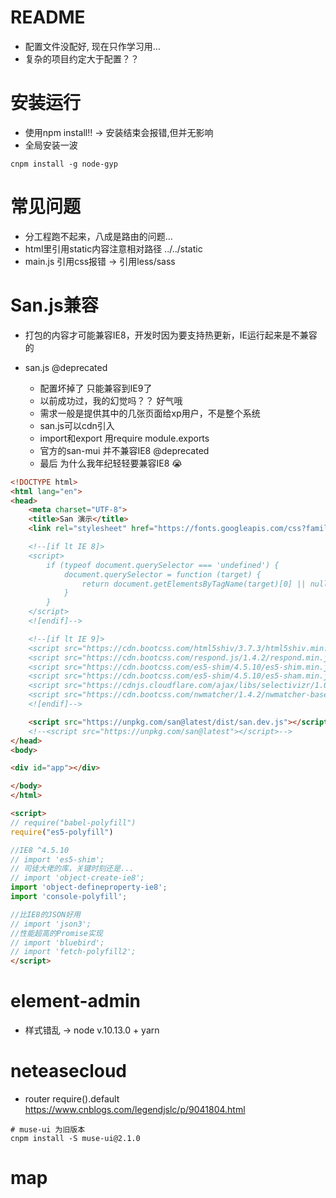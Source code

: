 # README

- 配置文件没配好, 现在只作学习用...
- 复杂的项目约定大于配置？？


# 安装运行

- 使用npm install!! -> 安装结束会报错,但并无影响
- 全局安装一波

```shell
cnpm install -g node-gyp
```

# 常见问题

- 分工程跑不起来，八成是路由的问题...
- html里引用static内容注意相对路径 ../../static
- main.js 引用css报错 -> 引用less/sass

# San.js兼容

- 打包的内容才可能兼容IE8，开发时因为要支持热更新，IE运行起来是不兼容的
- san.js @deprecated

    - 配置坏掉了 只能兼容到IE9了
    - 以前成功过，我的幻觉吗？？ 好气哦
    - 需求一般是提供其中的几张页面给xp用户，不是整个系统
    - san.js可以cdn引入
    - import和export 用require module.exports
    - 官方的san-mui 并不兼容IE8 @deprecated
    - 最后 为什么我年纪轻轻要兼容IE8 😭

```html
<!DOCTYPE html>
<html lang="en">
<head>
    <meta charset="UTF-8">
    <title>San 演示</title>
    <link rel="stylesheet" href="https://fonts.googleapis.com/css?family=Roboto:300,400,500,700,400italic">

    <!--[if lt IE 8]>
    <script>
        if (typeof document.querySelector === 'undefined') {
            document.querySelector = function (target) {
                return document.getElementsByTagName(target)[0] || null;
            }
        }
    </script>
    <![endif]-->

    <!--[if lt IE 9]>
    <script src="https://cdn.bootcss.com/html5shiv/3.7.3/html5shiv.min.js"></script>
    <script src="https://cdn.bootcss.com/respond.js/1.4.2/respond.min.js"></script>
    <script src="https://cdn.bootcss.com/es5-shim/4.5.10/es5-shim.min.js"></script>
    <script src="https://cdn.bootcss.com/es5-shim/4.5.10/es5-sham.min.js"></script>
    <script src="https://cdnjs.cloudflare.com/ajax/libs/selectivizr/1.0.2/selectivizr-min.js"></script>
    <script src="https://cdn.bootcss.com/nwmatcher/1.4.2/nwmatcher-base.js"></script>
    <![endif]-->

    <script src="https://unpkg.com/san@latest/dist/san.dev.js"></script>
    <!--<script src="https://unpkg.com/san@latest"></script>-->
</head>
<body>

<div id="app"></div>

</body>
</html>

<script>
// require("babel-polyfill")
require("es5-polyfill")

//IE8 ^4.5.10
// import 'es5-shim';
// 司徒大佬的库，关键时刻还是...
// import 'object-create-ie8';
import 'object-defineproperty-ie8';
import 'console-polyfill';

//比IE8的JSON好用
// import 'json3';
//性能超高的Promise实现
// import 'bluebird';
// import 'fetch-polyfill2';
</script>
```

# element-admin

- 样式错乱 -> node v.10.13.0 + yarn

# neteasecloud 

- router require().default https://www.cnblogs.com/legendjslc/p/9041804.html

```shell
# muse-ui 为旧版本 
cnpm install -S muse-ui@2.1.0
```

# map
